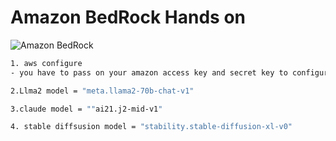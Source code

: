 # Amazon BedRock Hands on

<!-- ![AMAZON BEDROCK](![alt text](<amazon image.jpeg>)) -->
<!-- ![Amazon BedRock](<amazon image-1.jpeg>) -->
![Amazon BedRock](https://www.bing.com/images/create/give-me-amazon-bedrock-name-inside-neural-network-/1-65f7f7aa321047b1b8ea1fdd8ac3916f?id=75x9nku7gaYiVFkhth2%2Bhw.MTFXX6MxfoDR4rXwo%2FYnVA&view=detailv2&idpp=genimg&thid=OIG1.fluV87PNNMH_dISgUOoG&darkschemeovr=1&edgehub=1&form=GCRIDP)

``` bash
1. aws configure
- you have to pass on your amazon access key and secret key to configure

```

``` bash
2.Llma2 model = "meta.llama2-70b-chat-v1"
```

``` bash
3.claude model = ""ai21.j2-mid-v1"
```

``` bash
4. stable diffsusion model = "stability.stable-diffusion-xl-v0"
```
